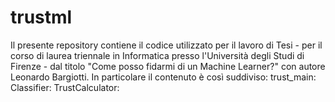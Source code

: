# trustml

Il presente repository contiene il codice utilizzato per il lavoro di Tesi - per il corso di laurea triennale in Informatica presso l'Università degli Studi di Firenze - dal titolo "Come posso fidarmi di un Machine Learner?" con autore Leonardo Bargiotti.
In particolare il contenuto è così suddiviso:
  trust_main:
  Classifier:
  TrustCalculator:
